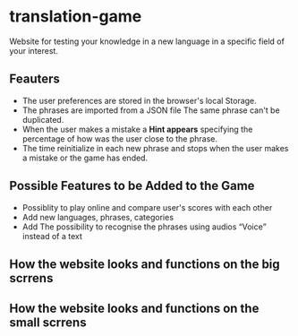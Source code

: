 # translation-game
<p>Website for testing your knowledge in a new language in a specific field of your interest.</p>
<h2>Feauters</h2>
<ul>
  <li>The user preferences are stored in the browser's local Storage.</li>
  <li>The phrases are imported from a JSON file The same phrase can't be duplicated.</li>
  <li>When the user makes a mistake a <strong>Hint appears</strong> specifying the percentage of how was the user close to the phrase.</li>
  <li>The time reinitialize in each new phrase and stops when the user makes a mistake or the game has ended.</li>
</ul>
<h2>Possible Features to be Added to the Game</h2>
<ul>
<li>Possiblity to play online and compare user's scores with each other</li>
<li>Add new languages, phrases, categories</li>
<li>Add The possibility to recognise the phrases using audios <q>Voice</q> instead of a text </li>
</ul>
<h2>How the website looks and functions on the big scrrens</h2>
<h2>How the website looks and functions on the small scrrens</h2>
